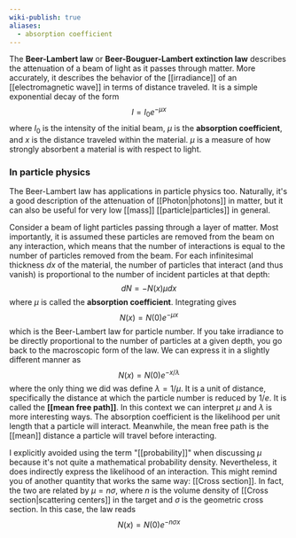 ```yaml
---
wiki-publish: true
aliases:
  - absorption coefficient
---
```

The **Beer-Lambert law** or **Beer-Bouguer-Lambert extinction law** describes the attenuation of a beam of light as it passes through matter. More accurately, it describes the behavior of the [[irradiance]] of an [[electromagnetic wave]] in terms of distance traveled. It is a simple exponential decay of the form
$$I=I_{0}e^{-\mu x}$$
where $I_{0}$ is the intensity of the initial beam, $\mu$ is the **absorption coefficient**, and $x$ is the distance traveled within the material. $\mu$ is a measure of how strongly absorbent a material is with respect to light.
### In particle physics
The Beer-Lambert law has applications in particle physics too. Naturally, it's a good description of the attenuation of [[Photon|photons]] in matter, but it can also be useful for very low [[mass]] [[particle|particles]] in general.

Consider a beam of light particles passing through a layer of matter. Most importantly, it is assumed these particles are removed from the beam on any interaction, which means that the number of interactions is equal to the number of particles removed from the beam. For each infinitesimal thickness $dx$ of the material, the number of particles that interact (and thus vanish) is proportional to the number of incident particles at that depth:
$$dN=-N(x)\mu dx$$
where $\mu$ is called the **absorption coefficient**. Integrating gives
$$N(x)=N(0)e^{-\mu x}$$
which is the Beer-Lambert law for particle number. If you take irradiance to be directly proportional to the number of particles at a given depth, you go back to the macroscopic form of the law. We can express it in a slightly different manner as
$$N(x)=N(0)e^{-x/\lambda}$$
where the only thing we did was define  $\lambda=1/\mu$. It is a unit of distance, specifically the distance at which the particle number is reduced by $1/e$. It is called the **[[mean free path]]**. In this context we can interpret $\mu$ and $\lambda$ is more interesting ways. The absorption coefficient is the likelihood per unit length that a particle will interact. Meanwhile, the mean free path is the [[mean]] distance a particle will travel before interacting.

I explicitly avoided using the term "[[probability]]" when discussing $\mu$ because it's not quite a mathematical probability density. Nevertheless, it does indirectly express the likelihood of an interaction. This might remind you of another quantity that works the same way: [[Cross section]]. In fact, the two are related by $\mu=n\sigma$, where $n$ is the volume density of [[Cross section|scattering centers]] in the target and $\sigma$ is the geometric cross section. In this case, the law reads
$$N(x)=N(0)e^{-n\sigma x}$$
